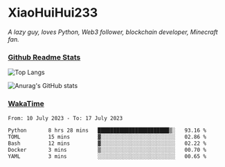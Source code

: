 # XiaoHuiHui233

*A lazy guy, loves Python, Web3 follower, blockchain developer, Minecraft fan.*

### [Github Readme Stats](https://github.com/anuraghazra/github-readme-stats)

![Top Langs](https://github-readme-stats.vercel.app/api/top-langs/?username=XiaoHuiHui233&layout=compact&theme=github_dark)

![Anurag's GitHub stats](https://github-readme-stats.vercel.app/api?username=XiaoHuiHui233&show_icons=true&theme=github_dark)

### [WakaTime](https://wakatime.com)

<!--START_SECTION:waka-->

```txt
From: 10 July 2023 - To: 17 July 2023

Python       8 hrs 28 mins   ███████████████████████▒░   93.16 %
TOML         15 mins         ▓░░░░░░░░░░░░░░░░░░░░░░░░   02.86 %
Bash         12 mins         ▓░░░░░░░░░░░░░░░░░░░░░░░░   02.22 %
Docker       3 mins          ▒░░░░░░░░░░░░░░░░░░░░░░░░   00.70 %
YAML         3 mins          ░░░░░░░░░░░░░░░░░░░░░░░░░   00.65 %
```

<!--END_SECTION:waka-->
